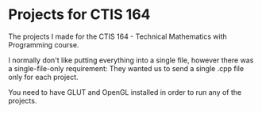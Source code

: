 # Projects for CTIS 164
The projects I made for the CTIS 164 - Technical Mathematics with Programming course.

I normally don't like putting everything into a single file, however there was a single-file-only requirement: 
They wanted us to send a single .cpp file only for each project.

You need to have GLUT and OpenGL installed in order to run any of the projects.
